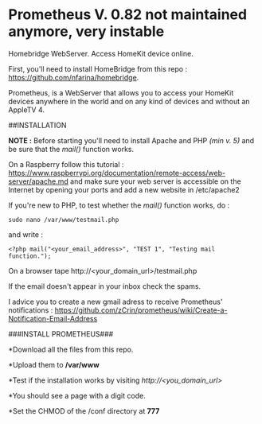 # Prometheus V. 0.82 not maintained anymore, very instable
Homebridge WebServer. Access HomeKit device online.

First, you'll need to install HomeBridge from this repo : https://github.com/nfarina/homebridge.

Prometheus, is a WebServer that allows you to access your HomeKit devices anywhere in the world and on any kind of devices and without an AppleTV 4.

##INSTALLATION 

__NOTE :__ Before starting you'll need to install Apache and PHP _(min v. 5)_ and be sure that the _mail()_ function works.

On a Raspberry follow this tutorial : https://www.raspberrypi.org/documentation/remote-access/web-server/apache.md and make sure your web server is accessible on the Internet by opening your ports and add a new website in /etc/apache2

If you're new to PHP, to test whether the _mail()_ function works, do :
```
sudo nano /var/www/testmail.php
```
and write :
```
<?php mail("<your_email_address>", "TEST 1", "Testing mail function.");
```
On a browser tape http://\<your_domain_url\>/testmail.php

If the email doesn't appear in your inbox check the spams.

I advice you to create a new gmail adress to receive Prometheus' notifications : https://github.com/zCrin/prometheus/wiki/Create-a-Notification-Email-Address

###INSTALL PROMETHEUS###

*Download all the files from this repo.

*Upload them to __/var/www__

*Test if the installation works by visiting _http://\<you_domain_url\>_

*You should see a page with a digit code.

*Set the CHMOD of the /conf directory at __777__

